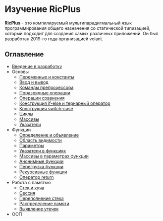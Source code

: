 # Изучение RicPlus

**RicPlus** - это компилируемый мультипарадигмальный язык программирования общего назначения со статической типизацией, который подходит для создания самых различных приложений. Он был разработан 2019-го года организацией volant.

## Оглавление
- [Введение в разработку](./0.0.md)
- Основы
    - [Переменные и константы](./1.0.md)
    - [Ввод и вывод](./1.1.md)
    - [Команды препроцессора](./1.2.md)
    - [Поразрядные операции](./1.3.md)
    - [Операции сравнения](./1.4.md)
    - [Конструкция if-else и тернарный оператор](./1.5.md)
    - [Конструкция switch-case](./1.6.md)
    - [Циклы](./1.7.md)
    - [Массивы](./1.8.md)
    - [Указатели](./1.9.md)
- Функции
    - [Определение и объявление](./2.0.md)
    - [Область видимости](./2.1.md)
    - [Параметры](./2.2.md)
    - [Указатели в функциях](./2.3.md)
    - [Массивы в параметрах функции](./2.4.md)
    - [Анонимные функции](./2.5.md)
    - [Перегрузка функции](./2.6.md)
    - [Рекурсивные функции](./2.7.md)
    - [Оператор return](./2.8.md)
- Работа с памятью
    - [Стек и куча](./3.0.md)
    - [Сессия](./3.1.md)
    - [Переполнение стека](./3.2.md)
    - [Распределение памяти](./3.3.md)
    - [Выявление утечек](./3.4.md)
- ООП

